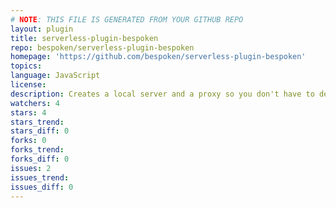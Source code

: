```yaml
---
# NOTE: THIS FILE IS GENERATED FROM YOUR GITHUB REPO
layout: plugin
title: serverless-plugin-bespoken
repo: bespoken/serverless-plugin-bespoken
homepage: 'https://github.com/bespoken/serverless-plugin-bespoken'
topics: 
language: JavaScript
license: 
description: Creates a local server and a proxy so you don't have to deploy anytime you want to test your code
watchers: 4
stars: 4
stars_trend: 
stars_diff: 0
forks: 0
forks_trend: 
forks_diff: 0
issues: 2
issues_trend: 
issues_diff: 0
---
```

